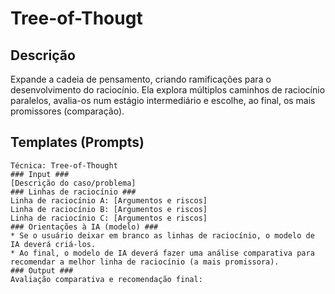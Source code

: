 
# Tree-of-Thougt

## Descrição

Expande a cadeia de pensamento, criando ramificações para o desenvolvimento do raciocínio. Ela explora múltiplos caminhos de raciocínio paralelos, avalia-os num estágio intermediário e escolhe, ao final, os mais promissores (comparação). 

## Templates (Prompts)

```
Técnica: Tree-of-Thought
### Input ###
[Descrição do caso/problema]
### Linhas de raciocínio ###
Linha de raciocínio A: [Argumentos e riscos]
Linha de raciocínio B: [Argumentos e riscos]
Linha de raciocínio C: [Argumentos e riscos]
### Orientações à IA (modelo) ###
* Se o usuário deixar em branco as linhas de raciocínio, o modelo de IA deverá criá-los.
* Ao final, o modelo de IA deverá fazer uma análise comparativa para recomendar a melhor linha de raciocínio (a mais promissora).
### Output ###
Avaliação comparativa e recomendação final:
```
